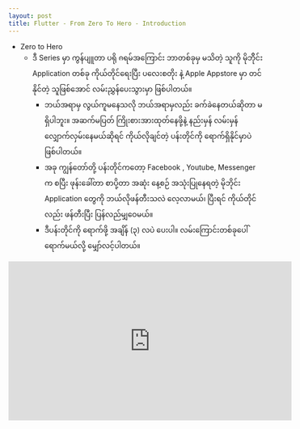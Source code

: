 ```yaml
---
layout: post
title: Flutter - From Zero To Hero - Introduction
---
```

- Zero to Hero  
  - ဒီ Series မှာ ကွန်ပျူတာ ပရို ၐရမ်အကြောင်း ဘာတစ်ခုမှ မသိတဲ့ သူကို မိုဘိိုင်း Application တစ်ခု ကိုယ်တိုင်ရေးပြီး ပလေးစတိုး နဲ့ Apple Appstore မှာ တင်နိုင်တဲ့ သူဖြစ်အောင် လမ်းညွှန်ပေးသွားမှာ ဖြစ်ပါတယ်။  
    - ဘယ်အရာမှ လွယ်ကူမနေသလို ဘယ်အရာမှလည်း ခက်ခဲနေတယ်ဆိုတာ မရှိပါဘူး။ အဆက်မပြတ် ကြိုးစားအားထုတ်နေဖို့နဲ့ နည်းမှန် လမ်းမှန် လျှောက်လှမ်းနေမယ်ဆိုရင် ကိုယ်လိုချင်တဲ့ ပန်းတိုင်ကို ရောက်ရှိနိုင်မှာပဲ ဖြစ်ပါတယ်။  
	- အခု ကျွန်တော်တို့ ပန်းတိုင်ကတော့  Facebook , Youtube, Messenger က စပြီး ဖုန်းခေါ်တာ စာပို့တာ အဆုံး နေ့စဉ် အသုံးပြုနေရတဲ့ မိုဘိုင်း Application တွေကို ဘယ်လိုဖန်တီးသလဲ လေ့လာမယ်၊ ပြီးရင် ကိုယ်တိုင်လည်း ဖန်တီးပြီး ပြန်လည်မျှဝေမယ်။  
	- ဒီပန်းတိုင်ကို ရောက်ဖို့ အချိန် (၃) လပဲ ပေးပါ။ လမ်းကြောင်းတစ်ခုပေါ် ရောက်မယ်လို့ မျှော်လင့်ပါတယ်။  

<iframe width="560" height="315" src="https://www.youtube.com/embed/NuyIz3mveQI" title="YouTube video player" frameborder="0" allow="accelerometer; autoplay; clipboard-write; encrypted-media; gyroscope; picture-in-picture" allowfullscreen></iframe>